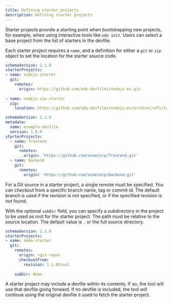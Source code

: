 ```yaml
---
title: Defining starter projects
description: Defining starter projects
---
```


Starter projects provide a starting point when bootstrapping new projects, for example, when using interactive tools like `odo init`. Users can select a base project from the list of starters in the devfile. 

Each starter project requires a `name`, and a definition for either a `git` or  `zip` object to set the location for the starter source code.

```yaml {% title="A devfile with git and zip starter projects" %}
schemaVersion: 2.1.0
starterProjects:
- name: nodejs-starter
  git:
    remotes:
      origin: https://github.com/odo-devfiles/nodejs-ex.git
  
- name: nodejs-zip-starter
  zip:
    location: https://github.com/odo-devfiles/nodejs-ex/archive/refs/tags/0.0.2.zip
```


```yaml {% title="A devfile with multiple git starter projects" filename="devfile.yaml" %}
schemaVersion: 2.1.0
metadata:
  name: example-devfile
  version: 1.0.0
starterProjects:
  - name: frontend
    git:
      remotes:
        origin: 'https://github.com/acmecorp/frontend.git'
  - name: backend
    git:
      remotes:
        origin: 'https://github.com/acmecorp/backend.git'
```

For a Git source in a starter project, a single remote must be specified. You can checkout from a specific branch name, tag or commit id. The default branch is used if the revision is not specified, or if the specified revision is not found.

With the optional `subDir` field, you can specify a subdirectory in the project to be used as root for the starter project. The path must be relative to the source location. The default value is `.` or the full source directory.


```yaml {% title="A starter project specifying revision and subDir" %}
schemaVersion: 2.1.0
starterProjects:
- name: demo-starter
  git:
    remotes:
      origin: <git-repo>
      checkoutFrom:
        revision: 1.1.0Final
    
    subDir: demo
```

A starter project may include a devfile within its contents. If so, the tool will use that devfile going forward. If no devfile is included, the tool will continue using the original devfile it used to fetch the starter project.
